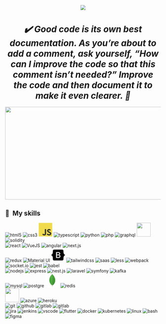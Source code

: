 <meta name="react-developer-portfolio"/>
<meta name="react"/>
<meta name="next"/>
<meta name="vue" />
<meta name="front-end" />
<meta name="back-end" />
<meta name="full-stack"/>

<div id="header" align="center">
  <img src="https://media.giphy.com/media/M9gbBd9nbDrOTu1Mqx/giphy.gif" width="100"/>
</div>

<h1 align="center">
    <em> ✔️ Good code is its own best documentation. As you’re about to add a comment, ask yourself, “How can I improve the code so that this comment isn’t needed?” Improve the code and then document it to make it even clearer. 🚀 </em>
</h1>

<div align="center">
  <img src="https://media.giphy.com/media/dWesBcTLavkZuG35MI/giphy.gif" width="600" height="300"/>
</div>

  
<h2> 🚀 &nbsp;My skills</h2>
<p align="left">
<img src="https://cdn.jsdelivr.net/gh/devicons/devicon/icons/html5/html5-original.svg" alt="html5" width="45" height="45"/>
<img src="https://cdn.jsdelivr.net/gh/devicons/devicon/icons/css3/css3-original.svg" alt="css3" width="45" height="45"/>
<img src="https://raw.githubusercontent.com/devicons/devicon/master/icons/javascript/javascript-original.svg" alt="javascript" width="45" height="45" />
<img src="https://cdn.jsdelivr.net/gh/devicons/devicon/icons/typescript/typescript-original.svg" alt="typescript" width="45" height="45"/>
<img src="https://cdn.jsdelivr.net/gh/devicons/devicon/icons/python/python-original.svg" alt="python" width="45" height="45" />
<img src="https://cdn.jsdelivr.net/gh/devicons/devicon/icons/php/php-original.svg" alt="php" width="45" height="45"/>
<img src="https://cdn.jsdelivr.net/gh/devicons/devicon/icons/graphql/graphql-plain.svg" alt="graphql" width="45" height="45"/>
<img src="https://cdn.jsdelivr.net/gh/devicons/devicon/icons/cplusplus/cplusplus-original.svg" width="45" height="45"/>
<img src="https://cdn.jsdelivr.net/gh/devicons/devicon/icons/solidity/solidity-original.svg" alt="solidity" width="45" height="45"/>  
<br />
<img src="https://cdn.jsdelivr.net/gh/devicons/devicon/icons/react/react-original.svg" alt="react" width="45" height="45" />
<img src="https://cdn.jsdelivr.net/gh/devicons/devicon/icons/vuejs/vuejs-original.svg" alt="VueJS" width="45" height="45"/>
<img src="https://cdn.jsdelivr.net/gh/devicons/devicon/icons/angularjs/angularjs-original.svg" alt="angular" width="45" height="45" />
<img src="https://cdn.jsdelivr.net/gh/devicons/devicon/icons/nextjs/nextjs-original.svg" alt="next.js" width="45" height="45" />
<br />
<img src="https://cdn.jsdelivr.net/gh/devicons/devicon/icons/redux/redux-original.svg" alt="redux" width="45" height="45"/>
<img src="https://cdn.jsdelivr.net/gh/devicons/devicon/icons/materialui/materialui-original.svg" alt="Material UI" width="45" height="45"/>
<img src="https://raw.githubusercontent.com/devicons/devicon/master/icons/bootstrap/bootstrap-plain.svg" alt="bootstrap" width="45" height="45" />
<img src="https://cdn.jsdelivr.net/gh/devicons/devicon/icons/tailwindcss/tailwindcss-plain.svg" alt="tailwindcss" width="45" height="45"/>
<img src="https://cdn.jsdelivr.net/gh/devicons/devicon/icons/sass/sass-original.svg" alt="saas" width="45" height="45"/>
<img src="https://cdn.jsdelivr.net/gh/devicons/devicon/icons/less/less-plain-wordmark.svg" alt="less" width="45" height="45"/>
<img src="https://cdn.jsdelivr.net/gh/devicons/devicon/icons/webpack/webpack-original.svg" alt="webpack" width="45" height="45"/>
<img src="https://cdn.jsdelivr.net/gh/devicons/devicon/icons/socketio/socketio-original.svg" alt="socket.io" width="45" height="45"/>
<img src="https://cdn.jsdelivr.net/gh/devicons/devicon/icons/jest/jest-plain.svg" alt="jest" width="45" height="45"/>
<img src="https://cdn.jsdelivr.net/gh/devicons/devicon/icons/babel/babel-original.svg" alt="babel" width="45" height="45"/>
<br />
<img src="https://cdn.jsdelivr.net/gh/devicons/devicon/icons/nodejs/nodejs-original.svg" alt="nodejs" width="45" height="45" />
<img src="https://cdn.jsdelivr.net/gh/devicons/devicon/icons/express/express-original.svg" alt="express" width="45" height="45"/>
<img src="https://cdn.jsdelivr.net/gh/devicons/devicon/icons/nestjs/nestjs-plain.svg" alt="nest.js" width="45" height="45"/>
<img src="https://cdn.jsdelivr.net/gh/devicons/devicon/icons/laravel/laravel-plain.svg" alt="laravel" width="45" height="45"/>
<img src="https://cdn.jsdelivr.net/gh/devicons/devicon/icons/symfony/symfony-original.svg" alt="symfony" width="45" height="45"/>
<img src="https://cdn.jsdelivr.net/gh/devicons/devicon/icons/apachekafka/apachekafka-original.svg" alt="kafka" width="45" height="45"/>
<br />
<img src="https://cdn.jsdelivr.net/gh/devicons/devicon/icons/mysql/mysql-original.svg" alt="mysql" width="45" height="45"/>
<img src="https://cdn.jsdelivr.net/gh/devicons/devicon/icons/postgresql/postgresql-original.svg" alt="postgre" width="45" height="45"/>
<img src="https://raw.githubusercontent.com/devicons/devicon/master/icons/mongodb/mongodb-original.svg" alt="mongodb" width="45" height="45" />
<img src="https://cdn.jsdelivr.net/gh/devicons/devicon/icons/redis/redis-original.svg" alt="redis" width="45" height="45"/>
<br />
<img src="https://cdn.jsdelivr.net/gh/devicons/devicon/icons/amazonwebservices/amazonwebservices-original.svg" width="45" height="45"/>
<img src="https://cdn.jsdelivr.net/gh/devicons/devicon/icons/azure/azure-original.svg" alt="azure" width="45" height="45"/>
<img src="https://cdn.jsdelivr.net/gh/devicons/devicon/icons/heroku/heroku-original.svg" alt="heroku" width="45" height="45"/>
<br />
<img src="https://cdn.jsdelivr.net/gh/devicons/devicon/icons/git/git-original.svg" alt="git" width="45" height="45"/>
<img src="https://cdn.jsdelivr.net/gh/devicons/devicon/icons/github/github-original.svg" alt="github" width="45" height="45"/>
<img src="https://cdn.jsdelivr.net/gh/devicons/devicon/icons/gitlab/gitlab-original.svg" alt="gitlab" width="45" height="45"/>
<img src="https://cdn.jsdelivr.net/gh/devicons/devicon/icons/bitbucket/bitbucket-original.svg" alt="gitlab" width="45" height="45"/>
<br />
  
<img src="https://cdn.jsdelivr.net/gh/devicons/devicon/icons/jira/jira-original.svg" alt="jira" width="45" height="45"/>
<img src="https://cdn.jsdelivr.net/gh/devicons/devicon/icons/jenkins/jenkins-original.svg" alt="jenkins" width="45" height="45"/>
<img src="https://cdn.jsdelivr.net/gh/devicons/devicon/icons/vscode/vscode-original.svg" alt="vscode" width="45" height="45"/>
<img src="https://cdn.jsdelivr.net/gh/devicons/devicon/icons/flutter/flutter-original.svg" alt="flutter" width="45" height="45"/>
<img src="https://cdn.jsdelivr.net/gh/devicons/devicon/icons/docker/docker-original.svg" alt="docker" width="45" height="45"/>
<img src="https://cdn.jsdelivr.net/gh/devicons/devicon/icons/kubernetes/kubernetes-plain.svg" alt="kubernetes" width="45" height="45"/>
<img src="https://cdn.jsdelivr.net/gh/devicons/devicon/icons/linux/linux-original.svg" alt="linux" width="45" height="45"/>       
<img src="https://cdn.jsdelivr.net/gh/devicons/devicon/icons/bash/bash-original.svg" alt="bash" width="45" height="45"/>
<img src="https://cdn.jsdelivr.net/gh/devicons/devicon/icons/figma/figma-original.svg" alt="figma" width="45" height="45"/>   
</p>
